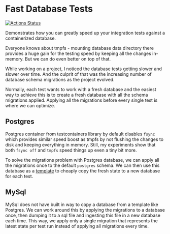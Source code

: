 # Fast Database Tests

[![Actions Status](https://github.com/rieske/java-fast-database-tests/workflows/main/badge.svg)](https://github.com/rieske/java-fast-database-tests/actions)

Demonstrates how you can greatly speed up your integration tests against a containerized database.

Everyone knows about tmpfs - mounting database data directory there provides
a huge gain for the testing speed by keeping all the changes in-memory.
But we can do even better on top of that.

While working on a project, I noticed the database tests getting slower and slower over time.
And the culprit of that was the increasing number of database schema migrations as the project evolved.

Normally, each test wants to work with a fresh database and the easiest way to
achieve this is to create a fresh database with all the schema migrations applied.
Applying all the migrations before every single test is where we can optimize.

## Postgres

Postgres container from testcontainers library by default disables `fsync` which provides similar speed
boost as tmpfs by not flushing the changes to disk and keeping everything in memory.
Still, my experiments show that both `fsync off` and `tmpfs` speed things up even a tiny bit more.

To solve the migrations problem with Postgres database, we can apply all the migrations once to the default `postgres` schema.
We can then use this database as a [template](https://www.postgresql.org/docs/current/manage-ag-templatedbs.html)
to cheaply copy the fresh state to a new database for each test.

## MySql

MySql does not have built in way to copy a database from a template like Postgres.
We can work around this by applying the migrations to a database once,
then dumping it to a sql file and ingesting this file in a new database each time.
This way, we apply only a single migration that represents the latest state per test run
instead of applying all migrations every time.
